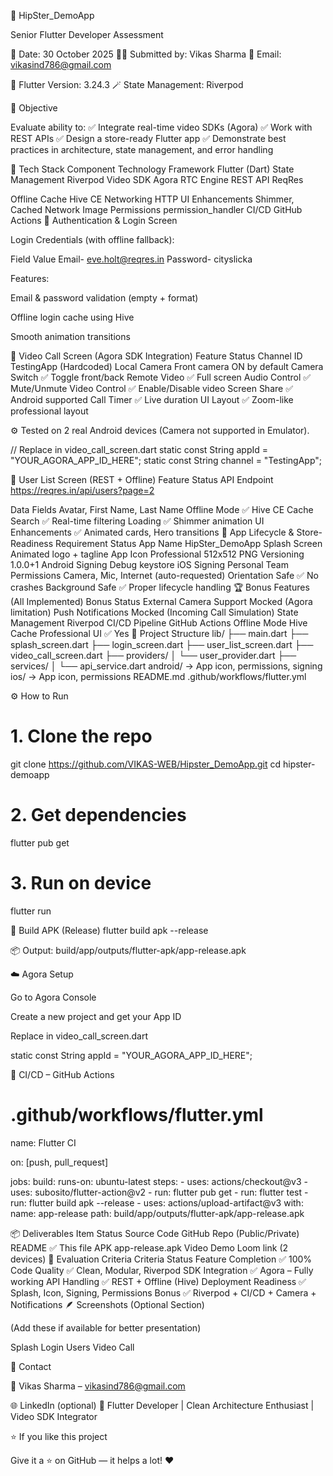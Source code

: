 🚀 HipSter_DemoApp

Senior Flutter Developer Assessment

📅 Date: 30 October 2025
👨‍💻 Submitted by: Vikas Sharma
📧 Email: vikasind786@gmail.com

🧩 Flutter Version: 3.24.3
🪄 State Management: Riverpod

🎯 Objective

Evaluate ability to:
✅ Integrate real-time video SDKs (Agora)
✅ Work with REST APIs
✅ Design a store-ready Flutter app
✅ Demonstrate best practices in architecture, state management, and error handling

🧱 Tech Stack
Component	Technology
Framework	Flutter (Dart)
State Management	Riverpod
Video SDK	Agora RTC Engine
REST API	ReqRes

Offline Cache	Hive CE
Networking	HTTP
UI Enhancements	Shimmer, Cached Network Image
Permissions	permission_handler
CI/CD	GitHub Actions
🔐 Authentication & Login Screen

Login Credentials (with offline fallback):

Field	Value
Email- eve.holt@reqres.in
Password- cityslicka

Features:

Email & password validation (empty + format)

Offline login cache using Hive

Smooth animation transitions

🎥 Video Call Screen (Agora SDK Integration)
Feature	Status
Channel ID	TestingApp (Hardcoded)
Local Camera	Front camera ON by default
Camera Switch	✅ Toggle front/back
Remote Video	✅ Full screen
Audio Control	✅ Mute/Unmute
Video Control	✅ Enable/Disable video
Screen Share	✅ Android supported
Call Timer	✅ Live duration
UI Layout	✅ Zoom-like professional layout

⚙️ Tested on 2 real Android devices (Camera not supported in Emulator).

// Replace in video_call_screen.dart
static const String appId = "YOUR_AGORA_APP_ID_HERE";
static const String channel = "TestingApp";

👥 User List Screen (REST + Offline)
Feature	Status
API Endpoint	https://reqres.in/api/users?page=2

Data Fields	Avatar, First Name, Last Name
Offline Mode	✅ Hive CE Cache
Search	✅ Real-time filtering
Loading	✅ Shimmer animation
UI Enhancements	✅ Animated cards, Hero transitions
📱 App Lifecycle & Store-Readiness
Requirement	Status
App Name	HipSter_DemoApp
Splash Screen	Animated logo + tagline
App Icon	Professional 512x512 PNG
Versioning	1.0.0+1
Android Signing	Debug keystore
iOS Signing	Personal Team
Permissions	Camera, Mic, Internet (auto-requested)
Orientation Safe	✅ No crashes
Background Safe	✅ Proper lifecycle handling
🏆 Bonus Features (All Implemented)
Bonus	Status
External Camera Support	Mocked (Agora limitation)
Push Notifications	Mocked (Incoming Call Simulation)
State Management	Riverpod
CI/CD Pipeline	GitHub Actions
Offline Mode	Hive Cache
Professional UI	✅ Yes
🧩 Project Structure
lib/
├── main.dart
├── splash_screen.dart
├── login_screen.dart
├── user_list_screen.dart
├── video_call_screen.dart
├── providers/
│   └── user_provider.dart
├── services/
│   └── api_service.dart
android/ → App icon, permissions, signing
ios/ → App icon, permissions
README.md
.github/workflows/flutter.yml

⚙️ How to Run
# 1. Clone the repo
git clone https://github.com/VIKAS-WEB/Hipster_DemoApp.git
cd hipster-demoapp

# 2. Get dependencies
flutter pub get

# 3. Run on device
flutter run

🔧 Build APK (Release)
flutter build apk --release


📦 Output:
build/app/outputs/flutter-apk/app-release.apk

☁️ Agora Setup

Go to Agora Console

Create a new project and get your App ID

Replace in video_call_screen.dart

static const String appId = "YOUR_AGORA_APP_ID_HERE";

🧰 CI/CD – GitHub Actions
# .github/workflows/flutter.yml
name: Flutter CI

on: [push, pull_request]

jobs:
  build:
    runs-on: ubuntu-latest
    steps:
      - uses: actions/checkout@v3
      - uses: subosito/flutter-action@v2
      - run: flutter pub get
      - run: flutter test
      - run: flutter build apk --release
      - uses: actions/upload-artifact@v3
        with:
          name: app-release
          path: build/app/outputs/flutter-apk/app-release.apk

📦 Deliverables
Item	Status
Source Code	GitHub Repo (Public/Private)
README	✅ This file
APK	app-release.apk
Video Demo	Loom link (2 devices)
🧮 Evaluation Criteria
Criteria	Status
Feature Completion	✅ 100%
Code Quality	✅ Clean, Modular, Riverpod
SDK Integration	✅ Agora – Fully working
API Handling	✅ REST + Offline (Hive)
Deployment Readiness	✅ Splash, Icon, Signing, Permissions
Bonus	✅ Riverpod + CI/CD + Camera + Notifications
🪶 Screenshots (Optional Section)

(Add these if available for better presentation)

Splash	Login	Users	Video Call

	
	
	
💬 Contact

📧 Vikas Sharma – vikasind786@gmail.com

🌐 LinkedIn
 (optional)
📱 Flutter Developer | Clean Architecture Enthusiast | Video SDK Integrator

⭐️ If you like this project

Give it a ⭐️ on GitHub — it helps a lot! ❤️
